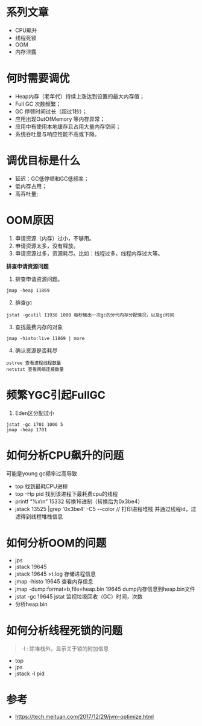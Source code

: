 # 系列文章

- CPU飙升
- 线程死锁
- OOM
- 内存泄露


# 何时需要调优

- Heap内存（老年代）持续上涨达到设置的最大内存值；
- Full GC 次数频繁；
- GC 停顿时间过长（超过1秒）；
- 应用出现OutOfMemory 等内存异常；
- 应用中有使用本地缓存且占用大量内存空间；
- 系统吞吐量与响应性能不高或下降。

# 调优目标是什么

- 延迟：GC低停顿和GC低频率；
- 低内存占用；
- 高吞吐量;

# OOM原因

1. 申请资源（内存）过小，不够用。
2. 申请资源太多，没有释放。
3. 申请资源过多，资源耗尽。比如：线程过多，线程内存过大等。

**排查申请资源问题**

1. 排查申请资源问题。

```
jmap -heap 11869 
```

2. 排查gc

```
jstat -gcutil 11938 1000 每秒输出一次gc的分代内存分配情况，以及gc时间
```

3. 查找最费内存的对象

```
jmap -histo:live 11869 | more
```

4. 确认资源是否耗尽

```
pstree 查看进程线程数量
netstat 查看网络连接数量
```

# 频繁YGC引起FullGC

1. Eden区分配过小

```
jstat -gc 1701 1000 5
jmap -heap 1701
```



# 如何分析CPU飙升的问题

可能是young gc频率过高导致

- top 找到最耗CPU进程
- top -Hp pid 找到该进程下最耗费cpu的线程
- printf “%x\n” 15332  转换16进制（转换后为0x3be4） 
- jstack 13525 |grep '0x3be4'  -C5 --color  //  打印进程堆栈 并通过线程id，过滤得到线程堆栈信息

# 如何分析OOM的问题

- jps
- jstack 19645
- jstack 19645 >t.log 存储进程信息
- jmap -histo 19645 查看内存信息
- jmap -dump:format=b,file=heap.bin 19645 dump内存信息到heap.bin文件
- jstat -gc 19645 jstat 监视垃圾回收（GC）时间，次数
- 分析heap.bin


# 如何分析线程死锁的问题

> -l : 除堆栈外，显示关于锁的附加信息

- top
- jps
- jstack -l pid


# 参考

- https://tech.meituan.com/2017/12/29/jvm-optimize.html

